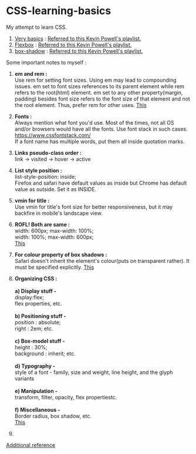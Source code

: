 # CSS-learning-basics
My attempt to learn CSS.
1. [Very basics](/CSS-very-basics) : [Referred to this Kevin Powell's playlist.](https://www.youtube.com/playlist?list=PL4-IK0AVhVjM0xE0K2uZRvsM7LkIhsPT-)
2. [Flexbox](/CSS-learning-flexbox) : [Referred to this Kevin Powell's playlist.](https://www.youtube.com/playlist?list=PL4-IK0AVhVjMSb9c06AjRlTpvxL3otpUd)
3. [box-shadow](/CSS-learning-box-shadows) : [Referred to this Kevin Powell's playlist.](https://www.youtube.com/playlist?list=PL4-IK0AVhVjPV_GpQj-jAiPP4MrQDoRcM)

Some important notes to myself :
1. <b>em and rem :</b><br>Use rem for setting font sizes. Using em may lead to compounding issues. em set to font sizes references to its parent element while rem refers to the root(html) element. em set to any other property(margin, padding) besides font size refers to the font size of that element and not the root element. Thus, prefer rem for other uses. [This](https://www.youtube.com/watch?v=pautqDqa54I)
2. <b>Fonts :</b><br>Always mention what font you'd use.
Most of the times, not all OS and/or browsers would have all the fonts. Use font stack in such cases. https://www.cssfontstack.com/
<br>If a font name has multiple words, put them all inside quotation marks.

3. <b>Links pseudo-class order :</b><br> link -> visited -> hover -> active
4. <b>List style position :</b><br>list-style-position: inside;<br>Firefox and safari have default values as inside but Chrome has default value as outside. Set it as INSIDE.
5. <b>vmin for title :</b><br>Use vmin for title's font size for better responsiveness, but it may backfire in mobile's landscape view.
6. <b>ROFL! Both are same :</b><br>width: 600px; max-width: 100%; <br> width: 100%; max-width: 600px; <br> [This](https://css-tricks.com/tale-width-max-width/)
7. <b>For colour property of box shadows :</b><br> Safari doesn't inherit the element's colour(puts on transparent rather). It must be specified explicitly. [This](https://www.youtube.com/watch?v=-JNRQ5HjNeI)
8. <b>Organizing CSS :</b><br><br><b>a) Display stuff - </b><br> display:flex;<br>flex properties, etc.<br><br><b>b) Positioning stuff - </b><br> position : absolute;<br> right : 2em; etc. <br><br><b>c) Box-model stuff - </b><br> height : 30%;<br> background : inherit; etc.<br><br><b>d) Typography - </b><br> style of a font - family, size and weight, line height, and the glyph variants<br><br><b>e) Manipulation - </b><br> transform, filter, opacity, flex propertiestc.<br><br><b>f) Miscellaneous - </b><br> Border radius, box shadow, etc.<br>[This](https://www.youtube.com/watch?v=3Y03OSNw6zo)
9. <b></b><br>


[Additional reference](https://www.youtube.com/playlist?list=PL4-IK0AVhVjP27yZLwW-gkPggRps0CCnP)

 <b></b><br>
